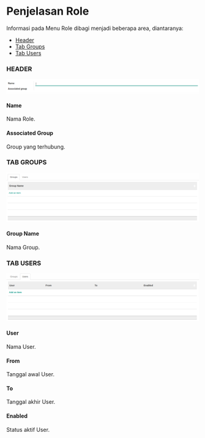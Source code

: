 # Penjelasan Role

Informasi pada Menu Role dibagi menjadi beberapa area, diantaranya:

* [Header](#bagian-header)
* [Tab Groups](#tab-groups)
* [Tab Users](#tab-users)

### <a name="bagian-header">HEADER</a>

![](../img/role/header.png)

#### <a name="field-name">Name</a>

Nama Role.

#### <a name="field-group">Associated Group</a>

Group yang terhubung.

### <a name="tab-groups">TAB GROUPS</a>

![](../img/role/tab-groups.png)

#### <a name="field-group-name">Group Name</a>

Nama Group.

### <a name="tab-users">TAB USERS</a>

![](../img/role/tab-users.png)

#### <a name="field-user">User</a>

Nama User.

#### <a name="field-from">From</a>

Tanggal awal User.

#### <a name="field-to">To</a>

Tanggal akhir User.

#### <a name="field-enabled">Enabled</a>

Status aktif User.
